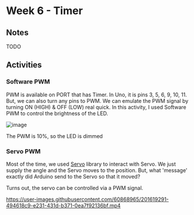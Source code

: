 # Week 6 - Timer

## Notes

TODO

## Activities

### Software PWM

PWM is available on PORT that has Timer. In Uno, it is pins 3, 5, 6, 9, 10, 11. But, we can also turn any pins to PWM. We can emulate the PWM signal by turning ON (HIGH) & OFF (LOW) real quick. In this activity, I used Software PWM to control the brightness of the LED.

![image](https://user-images.githubusercontent.com/60868965/201619942-a0792f22-3a14-485a-8a72-9eae9d6793e2.png)

The PWM is 10%, so the LED is dimmed

### Servo PWM

Most of the time, we used [Servo](https://www.arduino.cc/reference/en/libraries/servo/) library to interact with Servo. We just supply the angle
and the Servo moves to the position. But, what 'message' exactly did Arduino send to the Servo so that it moved?

Turns out, the servo can be controlled via a PWM signal.

https://user-images.githubusercontent.com/60868965/201619291-494618c9-e231-431d-b371-0ea7f92136bf.mp4
